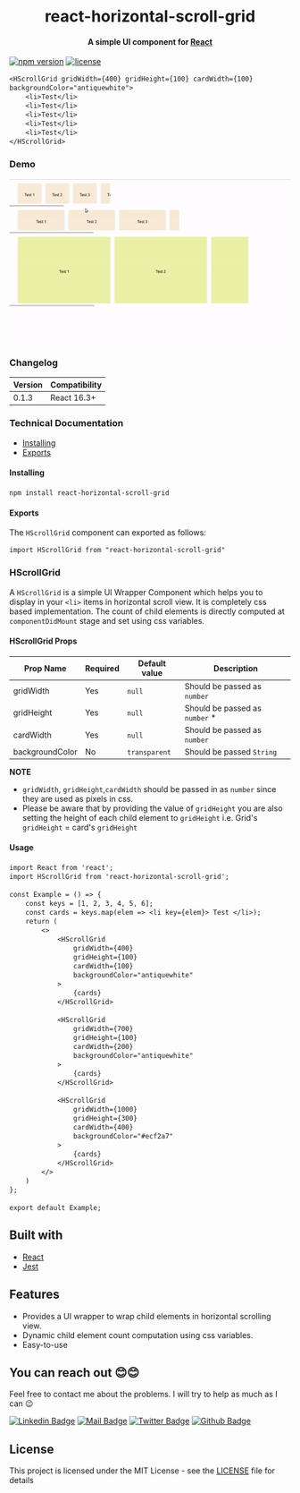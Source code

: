 <h1 align="center">
  
  <h1 align="center">react-horizontal-scroll-grid</h1>
</h1>

<h4 align="center">A simple UI component for <a href="https://reactjs.org/" target="_blank">React</a></h4>

[![npm version](https://img.shields.io/npm/v/react-horizontal-scroll-grid?color=green)](https//npmjs.com/package/react-horizontal-scroll-grid)
[![license](https://img.shields.io/github/license/keyurparalkar/react-horizontal-scroll-grid)](https://github.com/keyurparalkar/react-horizontal-scroll-grid/blob/main/License.md)

```
<HScrollGrid gridWidth={400} gridHeight={100} cardWidth={100} backgroundColor="antiquewhite">
    <li>Test</li>
    <li>Test</li>
    <li>Test</li>
    <li>Test</li>
    <li>Test</li>
</HScrollGrid>
```
### Demo
![Alt Text](./media/demo.gif)

### Changelog
|Version     | Compatibility|
|------------|--------------|
|0.1.3       | React 16.3+  |

### Technical Documentation

* [Installing](#Installing)
* [Exports](#Exports)

#### Installing
```
npm install react-horizontal-scroll-grid
```

#### Exports
The `HScrollGrid` component can exported as follows:
```
import HScrollGrid from "react-horizontal-scroll-grid"
```

### HScrollGrid
A `HScrollGrid` is a simple UI Wrapper Component which helps you to display in your `<li>` items in horizontal scroll view. It is completely css based implementation. The count of child elements is directly computed at `componentDidMount` stage and set using css variables.

#### HScrollGrid Props
|Prop Name     | Required |Default value | Description| 
|------------|--------------|----------|---------|
|gridWidth       | Yes| `null` | Should be passed as `number`
|gridHeight | Yes | `null`| Should be passed as `number` *
|cardWidth| Yes | `null`| Should be passed as `number`
|backgroundColor |No| `transparent`| Should be passed `String`

**NOTE**
* `gridWidth`, `gridHeight`,`cardWidth` should be passed in as `number` since they are used as pixels in css.
* Please be aware that by providing the value of `gridHeight` you are also setting the height of each child element to `gridHeight` i.e. Grid's `gridHeight` = card's `gridHeight` 

#### Usage
```
import React from 'react';
import HScrollGrid from 'react-horizontal-scroll-grid';

const Example = () => {
    const keys = [1, 2, 3, 4, 5, 6];
    const cards = keys.map(elem => <li key={elem}> Test </li>);
    return (
        <>
            <HScrollGrid
                gridWidth={400}
                gridHeight={100}
                cardWidth={100}
                backgroundColor="antiquewhite"
            >
                {cards}
            </HScrollGrid>

            <HScrollGrid
                gridWidth={700}
                gridHeight={100}
                cardWidth={200}
                backgroundColor="antiquewhite"
            >
                {cards}
            </HScrollGrid>

            <HScrollGrid
                gridWidth={1000}
                gridHeight={300}
                cardWidth={400}
                backgroundColor="#ecf2a7"
            >
                {cards}
            </HScrollGrid>
        </>
    )
};

export default Example;
```
## Built with
- [React](https://reactjs.org/)
- [Jest](https://jestjs.io/en/)

## Features
- Provides a UI wrapper to wrap child elements in horizontal scrolling view.
- Dynamic child element count computation using css variables.
- Easy-to-use


## You can reach out 😊😊

Feel free to contact me about the problems. I will try to help as much as I can 😉

[![Linkedin Badge](https://img.shields.io/badge/linkedin-%230077B5.svg?&style=for-the-badge&logo=linkedin&logoColor=white)](https://www.linkedin.com/in/keyur-paralkar-494415107/)
[![Mail Badge](https://img.shields.io/badge/email-c14438?style=for-the-badge&logo=Gmail&logoColor=white&link=mailto:furkanozbek1995@gmail.com)](mailto:keur.plkar@gmail.com)
[![Twitter Badge](https://img.shields.io/badge/twitter-1DA1F2?style=for-the-badge&logo=twitter&logoColor=white)](https://twitter.com/keurplkar)
[![Github Badge](https://img.shields.io/badge/github-333?style=for-the-badge&logo=github&logoColor=white)](https://github.com/keyurparalkar/)

## License
This project is licensed under the MIT License - see the [LICENSE](LICENSE) file for details

